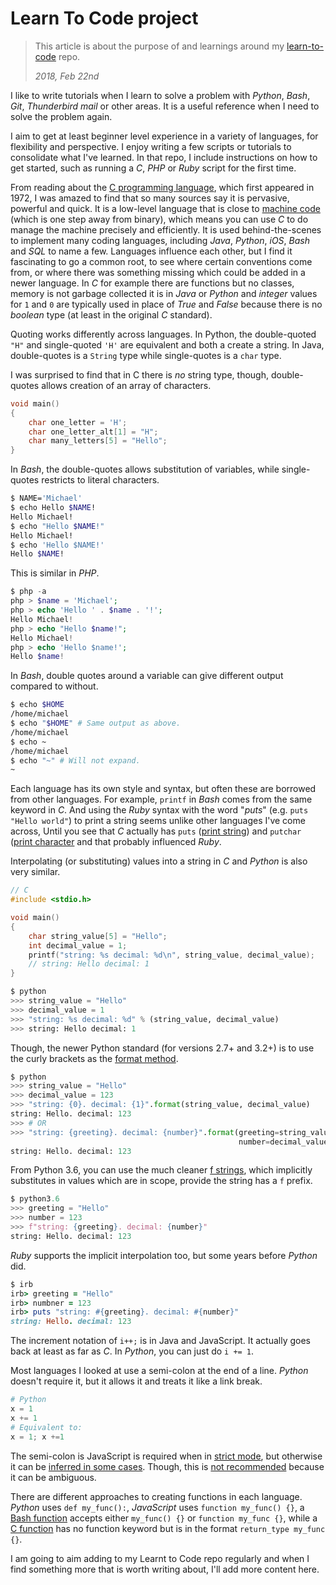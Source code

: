 # Learn To Code project


>This article is about the purpose of and learnings around my [learn-to-code](https://github.com/MichaelCurrin/learn-to-code) repo.
>
>_2018, Feb 22nd_


I like to write tutorials when I learn to solve a problem with _Python_, _Bash_, _Git_, _Thunderbird mail_ or other areas. It is a useful reference when I need to solve the problem again.

I aim to get at least beginner level experience in a variety of languages, for flexibility and perspective. I enjoy writing a few scripts or tutorials to consolidate what I've learned. In that repo, I include instructions on how to get started, such as running a _C_, _PHP_ or _Ruby_ script for the first time.

From reading about the [C programming language](https://en.wikipedia.org/wiki/C_(programming_language)), which first appeared in 1972, I was amazed to find that so many sources say it is pervasive, powerful and quick. It is a low-level language that is close to [machine code](https://en.wikipedia.org/wiki/Machine_code) (which is one step away from binary), which means you can use _C_ to do manage the machine precisely and efficiently. It is used behind-the-scenes to implement many coding languages, including _Java_, _Python_, _iOS_, _Bash_ and _SQL_ to name a few. Languages influence each other, but I find it fascinating to go a common root, to see where certain conventions come from, or where there was something missing which could be added in a newer language. In _C_ for example there are functions but no classes, memory is not garbage collected it is in _Java_ or _Python_ and _integer_ values for `1` and `0` are typically used in place of _True_ and _False_ because there is no _boolean_ type (at least in the original _C_ standard).

Quoting works differently across languages. In Python, the double-quoted `"H"` and single-quoted `'H'` are equivalent and both a create a string. In Java, double-quotes is a `String` type while single-quotes is a `char` type.

I was surprised to find that in C there is _no_ string type, though, double-quotes allows creation of an array of characters.

```c
void main()
{
    char one_letter = 'H';
    char one_letter_alt[1] = "H";
    char many_letters[5] = "Hello";
}
```

In _Bash_, the double-quotes allows substitution of variables, while single-quotes restricts to literal characters.

```bash
$ NAME='Michael'
$ echo Hello $NAME!
Hello Michael!
$ echo "Hello $NAME!"
Hello Michael!
$ echo 'Hello $NAME!'
Hello $NAME!
```

This is similar in _PHP_.

```php
$ php -a
php > $name = 'Michael';
php > echo 'Hello ' . $name . '!';
Hello Michael!
php > echo "Hello $name!";
Hello Michael!
php > echo 'Hello $name!';
Hello $name!
```

In _Bash_, double quotes around a variable can give different output compared to without.

```bash
$ echo $HOME
/home/michael
$ echo "$HOME" # Same output as above.
/home/michael
$ echo ~
/home/michael
$ echo "~" # Will not expand.
~
```

Each language has its own style and syntax, but often these are borrowed from other languages. For example, `printf` in _Bash_ comes from the same keyword in _C_. And using the _Ruby_ syntax with the word "_puts_" (e.g. `puts "Hello world"`) to print a string seems unlike other languages I've come across, Until you see that _C_ actually has `puts` ([print string](https://www.tutorialspoint.com/c_standard_library/c_function_puts.htm)) and `putchar` ([print character](https://www.tutorialspoint.com/c_standard_library/c_function_putchar.htm) and that probably influenced _Ruby_.

Interpolating (or substituting) values into a string in _C_ and _Python_ is also very similar.

```c
// C
#include <stdio.h>

void main()
{
    char string_value[5] = "Hello";
    int decimal_value = 1;
    printf("string: %s decimal: %d\n", string_value, decimal_value);
    // string: Hello decimal: 1
}
```

```python
$ python
>>> string_value = "Hello"
>>> decimal_value = 1
>>> "string: %s decimal: %d" % (string_value, decimal_value)
>>> string: Hello decimal: 1
```

Though, the newer Python standard (for versions 2.7+ and 3.2+) is to use the curly brackets as the [format method](https://pyformat.info/).

```python
$ python
>>> string_value = "Hello"
>>> decimal_value = 123
>>> "string: {0}. decimal: {1}".format(string_value, decimal_value)
string: Hello. decimal: 123
>>> # OR
>>> "string: {greeting}. decimal: {number}".format(greeting=string_value, 
                                                   number=decimal_value)
string: Hello. decimal: 123
```

From Python 3.6, you can use the much cleaner [f strings](https://cito.github.io/blog/f-strings/), which implicitly substitutes in values which are in scope, provide the string has a `f` prefix.
```python
$ python3.6
>>> greeting = "Hello"
>>> number = 123
>>> f"string: {greeting}. decimal: {number}"
string: Hello. decimal: 123
```

_Ruby_ supports the implicit interpolation too, but some years before _Python_ did.

```ruby
$ irb
irb> greeting = "Hello"
irb> numbner = 123
irb> puts "string: #{greeting}. decimal: #{number}"
string: Hello. decimal: 123
```

The increment notation of `i++;` is in Java and JavaScript. It actually goes back at least as far as _C_. In _Python_, you can just do `i += 1`.

Most languages I looked at use a semi-colon at the end of a line. _Python_ doesn't require it, but it allows it and treats it like a link break. 

```python
# Python
x = 1
x += 1
# Equivalent to:
x = 1; x +=1
```

The semi-colon is JavaScript is required when in [strict mode](https://www.w3schools.com/js/js_strict.asp), but otherwise it can be [inferred in some cases](http://es5.github.io/#x7.9). Though, this is [not recommended](https://stackoverflow.com/questions/8108903/are-semicolons-mandatory-in-javascript-statements) because it can be ambiguous.



There are different approaches to creating functions in each language. _Python_ uses `def my_func():`, _JavaScript_ uses `function my_func() {}`, a [Bash function](https://ryanstutorials.net/bash-scripting-tutorial/bash-functions.php) accepts either `my_func() {}` or `function my_func {}`, while a [C function](https://www.tutorialspoint.com/cprogramming/c_functions.htm) has no function keyword but is in the format `return_type my_func {}`.

I am going to aim adding to my Learnt to Code repo regularly and when I find something more that is worth writing about, I'll add more content here.
